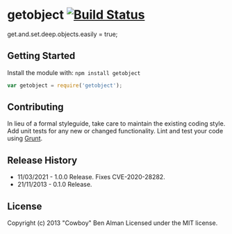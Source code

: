 # getobject [![Build Status](https://github.com/cowboy/node-getobject/workflows/Tests/badge.svg)](https://github.com/cowboy/node-getobject/actions?workflow=Tests)

get.and.set.deep.objects.easily = true;

## Getting Started
Install the module with: `npm install getobject`

```javascript
var getobject = require('getobject');
```

## Contributing
In lieu of a formal styleguide, take care to maintain the existing coding style. Add unit tests for any new or changed functionality. Lint and test your code using [Grunt](http://gruntjs.com/).

## Release History

* 11/03/2021 - 1.0.0 Release. Fixes CVE-2020-28282.
* 21/11/2013 - 0.1.0 Release.

## License
Copyright (c) 2013 "Cowboy" Ben Alman
Licensed under the MIT license.
